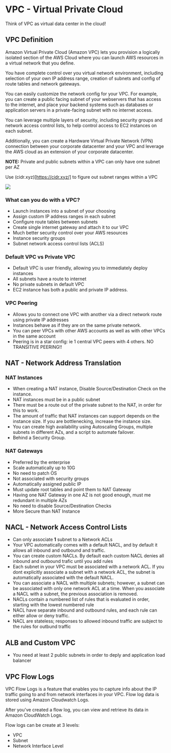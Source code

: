 # VPC - Virtual Private Cloud

Think of VPC as virtual data center in the cloud!

## VPC Definition

Amazon Virtual Private Cloud (Amazon VPC) lets you provision a logically isolated section of the AWS Cloud where you can launch AWS resources in a virtual network that you define.

You have complete control over you virtual network environment, including selection of your own IP address range, creation of subnets and config of route tables and network gateways.

You can easily customize the network config for your VPC. For example, you can create a public facing subnet of your webservers that has access to the internet, and place your backend systems such as databases or application servers in a private-facing subnet with no internet access.

You can leverage multiple layers of security, including security groups and network access control lists, to help control access to EC2 instances on each subnet.

Additionally, you can create a Hardware Virtual Private Network (VPN) connection between your corporate datacenter and your VPC and leverage the AWS cloud as an extension of your corporate datacenter.

**NOTE:** Private and public subnets within a VPC can only have one subnet per AZ

Use (cidr.xyz)[https://cidr.xyz/] to figure out subnet ranges within a VPC

![](https://github.com/helloprasanna/AWS-CSA-Notes-2019/blob/master/VPC/Screenshot%202019-02-22%20at%2017.12.13.png)

### What can you do with a VPC?

- Launch instances into a subnet of your choosing
- Assign custom IP address ranges in each subnet
- Configure route tables between subnets
- Create single internet gateway and attach it to our VPC
- Much better security control over your AWS resources
- Instance security groups
- Subnet network access control lists (ACLS)

### Default VPC vs Private VPC

- Default VPC is user friendly, allowing you to immediately deploy instances
- All subnets have a route to internet
- No private subnets in default VPC
- EC2 instance has both a public and private IP address.

### VPC Peering

- Allows you to connect one VPC with another via a direct network route using private IP addresses
- Instances behave as if they are on the same private network.
- You can peer VPCs with other AWS accounts as well as with other VPCs in the same account
- Peering is in a star config: ie 1 central VPC peers with 4 others. NO TRANSITIVE PEERING!!

## NAT - Network Address Translation 

### NAT Instances

- When creating a NAT instance, Disable Source/Destination Check on the instance.
- NAT instances must be in a public subnet
- There must be a route out of the private subnet to the NAT, in order for this to work.
- The amount of traffic that NAT instances can support depends on the instance size. If you are bottlenecking, increase the instance size.
- You can create high availability using Autoscaling Groups, multiple subnets in different AZs, and a script to automate failover.
- Behind a Security Group.

### NAT Gateways

- Preferred by the enterprise
- Scale automatically up to 10G
- No need to patch OS
- Not associated with security groups
- Automatically assigned public IP
- Must update root tables and point them to NAT Gateway
- Having one NAT Gateway in one AZ is not good enough, must me redundant in multiple AZs
- No need to disable Source/Destination Checks
- More Secure than NAT Instance

## NACL - Network Access Control Lists

- Can only associate **1** subnet to a Network ACLs
- Your VPC automatically comes with a default NACL, and by default it allows all inbound and outbound and traffic.
- You can create custom NACLs. By default each custom NACL denies all inbound and outbound trafic until you add rules
- Each subnet in your VPC must be associated with a network ACL. If you dont explicitly associate a subnet with a network ACL, the subnet is automatically associated with the default NACL.
- You can associate a NACL with multiple subnets; however, a subnet can be associated with only one network ACL at a time. When you associate a NACL with a subnet, the previous association is removed.
- NACLs contain a numbered list of rules that is evaluated in order, starting with the lowest numbered rule
- NACL have separate inbound and outbound rules, and each rule can either allow or deny traffic.
- NACL are stateless; responses to allowed inbound traffic are subject to the rules for outbund traffic

## ALB and Custom VPC

- You need at least 2 public subnets in order to deply and application load balancer

## VPC Flow Logs

VPC Flow Logs is a feature that enables you to capture info about the IP traffic going to and from network interfaces in your VPC. Flow log data is stored using Amazon Cloudwatch Logs.

After you've created a flow log, you can view and retrieve its data in Amazon CloudWatch Logs.

Flow logs can be create at 3 levels:

- VPC
- Subnet
- Network Interface Level
